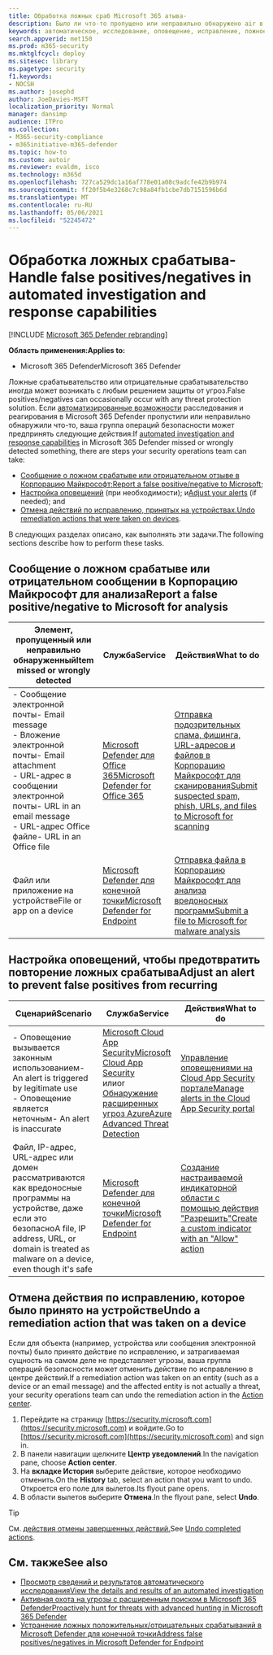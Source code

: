 ```yaml
---
title: Обработка ложных сраб Microsoft 365 атыва-
description: Было ли что-то пропущено или неправильно обнаружено air в Microsoft 365 Defender? Узнайте, как отправить ложные срабатыва или ложные отрицательные результаты в Корпорацию Майкрософт для анализа.
keywords: автоматическое, исследование, оповещение, исправление, ложное срабатывательство, ложный отрицательный
search.appverid: met150
ms.prod: m365-security
ms.mktglfcycl: deploy
ms.sitesec: library
ms.pagetype: security
f1.keywords:
- NOCSH
ms.author: josephd
author: JoeDavies-MSFT
localization_priority: Normal
manager: dansimp
audience: ITPro
ms.collection:
- M365-security-compliance
- m365initiative-m365-defender
ms.topic: how-to
ms.custom: autoir
ms.reviewer: evaldm, isco
ms.technology: m365d
ms.openlocfilehash: 727ca529dc1a16af778e01a08c9adcfe42b9b974
ms.sourcegitcommit: ff20f5b4e3268c7c98a84fb1cbe7db7151596b6d
ms.translationtype: MT
ms.contentlocale: ru-RU
ms.lasthandoff: 05/06/2021
ms.locfileid: "52245472"
---
```

# <a name="handle-false-positivesnegatives-in-automated-investigation-and-response-capabilities"></a><span data-ttu-id="5022c-105">Обработка ложных срабатыва-</span><span class="sxs-lookup"><span data-stu-id="5022c-105">Handle false positives/negatives in automated investigation and response capabilities</span></span>

[!INCLUDE [Microsoft 365 Defender rebranding](../includes/microsoft-defender.md)]

<span data-ttu-id="5022c-106">**Область применения:**</span><span class="sxs-lookup"><span data-stu-id="5022c-106">**Applies to:**</span></span>
- <span data-ttu-id="5022c-107">Microsoft 365 Defender</span><span class="sxs-lookup"><span data-stu-id="5022c-107">Microsoft 365 Defender</span></span>

<span data-ttu-id="5022c-108">Ложные срабатывательство или отрицательные срабатывательство иногда может возникать с любым решением защиты от угроз.</span><span class="sxs-lookup"><span data-stu-id="5022c-108">False positives/negatives can occasionally occur with any threat protection solution.</span></span> <span data-ttu-id="5022c-109">Если [автоматизированные возможности](m365d-autoir.md) расследования и реагирования в Microsoft 365 Defender пропустили или неправильно обнаружили что-то, ваша группа операций безопасности может предпринять следующие действия:</span><span class="sxs-lookup"><span data-stu-id="5022c-109">If [automated investigation and response capabilities](m365d-autoir.md) in Microsoft 365 Defender missed or wrongly detected something, there are steps your security operations team can take:</span></span>

- <span data-ttu-id="5022c-110">[Сообщение о ложном срабатыве или отрицательном отзыве в Корпорацию Майкрософт;](#report-a-false-positivenegative-to-microsoft-for-analysis)</span><span class="sxs-lookup"><span data-stu-id="5022c-110">[Report a false positive/negative to Microsoft](#report-a-false-positivenegative-to-microsoft-for-analysis);</span></span>
- <span data-ttu-id="5022c-111">[Настройка оповещений](#adjust-an-alert-to-prevent-false-positives-from-recurring) (при необходимости); и</span><span class="sxs-lookup"><span data-stu-id="5022c-111">[Adjust your alerts](#adjust-an-alert-to-prevent-false-positives-from-recurring) (if needed); and</span></span> 
- <span data-ttu-id="5022c-112">[Отмена действий по исправлению, принятых на устройствах.](#undo-a-remediation-action-that-was-taken-on-a-device)</span><span class="sxs-lookup"><span data-stu-id="5022c-112">[Undo remediation actions that were taken on devices](#undo-a-remediation-action-that-was-taken-on-a-device).</span></span> 

<span data-ttu-id="5022c-113">В следующих разделах описано, как выполнять эти задачи.</span><span class="sxs-lookup"><span data-stu-id="5022c-113">The following sections describe how to perform these tasks.</span></span>

## <a name="report-a-false-positivenegative-to-microsoft-for-analysis"></a><span data-ttu-id="5022c-114">Сообщение о ложном срабатыве или отрицательном сообщении в Корпорацию Майкрософт для анализа</span><span class="sxs-lookup"><span data-stu-id="5022c-114">Report a false positive/negative to Microsoft for analysis</span></span>

|<span data-ttu-id="5022c-115">Элемент, пропущенный или неправильно обнаруженный</span><span class="sxs-lookup"><span data-stu-id="5022c-115">Item missed or wrongly detected</span></span> |<span data-ttu-id="5022c-116">Служба</span><span class="sxs-lookup"><span data-stu-id="5022c-116">Service</span></span>  |<span data-ttu-id="5022c-117">Действия</span><span class="sxs-lookup"><span data-stu-id="5022c-117">What to do</span></span>  |
|---------|---------|---------|
|<span data-ttu-id="5022c-118">- Сообщение электронной почты</span><span class="sxs-lookup"><span data-stu-id="5022c-118">- Email message</span></span> <br/><span data-ttu-id="5022c-119">- Вложение электронной почты</span><span class="sxs-lookup"><span data-stu-id="5022c-119">- Email attachment</span></span> <br/><span data-ttu-id="5022c-120">- URL-адрес в сообщении электронной почты</span><span class="sxs-lookup"><span data-stu-id="5022c-120">- URL in an email message</span></span><br/><span data-ttu-id="5022c-121">- URL-адрес Office файле</span><span class="sxs-lookup"><span data-stu-id="5022c-121">- URL in an Office file</span></span>      |[<span data-ttu-id="5022c-122">Microsoft Defender для Office 365</span><span class="sxs-lookup"><span data-stu-id="5022c-122">Microsoft Defender for Office 365</span></span>](/microsoft-365/security/office-365-security/defender-for-office-365)        |[<span data-ttu-id="5022c-123">Отправка подозрительных спама, фишинга, URL-адресов и файлов в Корпорацию Майкрософт для сканирования</span><span class="sxs-lookup"><span data-stu-id="5022c-123">Submit suspected spam, phish, URLs, and files to Microsoft for scanning</span></span>](../office-365-security/admin-submission.md)         |
|<span data-ttu-id="5022c-124">Файл или приложение на устройстве</span><span class="sxs-lookup"><span data-stu-id="5022c-124">File or app on a device</span></span>    |[<span data-ttu-id="5022c-125">Microsoft Defender для конечной точки</span><span class="sxs-lookup"><span data-stu-id="5022c-125">Microsoft Defender for Endpoint</span></span>](/windows/security/threat-protection)         |[<span data-ttu-id="5022c-126">Отправка файла в Корпорацию Майкрософт для анализа вредоносных программ</span><span class="sxs-lookup"><span data-stu-id="5022c-126">Submit a file to Microsoft for malware analysis</span></span>](https://www.microsoft.com/wdsi/filesubmission)         |

## <a name="adjust-an-alert-to-prevent-false-positives-from-recurring"></a><span data-ttu-id="5022c-127">Настройка оповещений, чтобы предотвратить повторение ложных срабатыва</span><span class="sxs-lookup"><span data-stu-id="5022c-127">Adjust an alert to prevent false positives from recurring</span></span>

|<span data-ttu-id="5022c-128">Сценарий</span><span class="sxs-lookup"><span data-stu-id="5022c-128">Scenario</span></span> |<span data-ttu-id="5022c-129">Служба</span><span class="sxs-lookup"><span data-stu-id="5022c-129">Service</span></span> |<span data-ttu-id="5022c-130">Действия</span><span class="sxs-lookup"><span data-stu-id="5022c-130">What to do</span></span> |
|--------|--------|--------|
|<span data-ttu-id="5022c-131">- Оповещение вызывается законным использованием</span><span class="sxs-lookup"><span data-stu-id="5022c-131">- An alert is triggered by legitimate use</span></span> <br/><span data-ttu-id="5022c-132">- Оповещение является неточным</span><span class="sxs-lookup"><span data-stu-id="5022c-132">- An alert is inaccurate</span></span>    |[<span data-ttu-id="5022c-133">Microsoft Cloud App Security</span><span class="sxs-lookup"><span data-stu-id="5022c-133">Microsoft Cloud App Security</span></span>](/cloud-app-security)<br/> <span data-ttu-id="5022c-134">или</span><span class="sxs-lookup"><span data-stu-id="5022c-134">or</span></span> <br/>[<span data-ttu-id="5022c-135">Обнаружение расширенных угроз Azure</span><span class="sxs-lookup"><span data-stu-id="5022c-135">Azure Advanced Threat Detection</span></span>](/azure/security/fundamentals/threat-detection)         |[<span data-ttu-id="5022c-136">Управление оповещениями на Cloud App Security портале</span><span class="sxs-lookup"><span data-stu-id="5022c-136">Manage alerts in the Cloud App Security portal</span></span>](/cloud-app-security/managing-alerts)         |
|<span data-ttu-id="5022c-137">Файл, IP-адрес, URL-адрес или домен рассматриваются как вредоносные программы на устройстве, даже если это безопасно</span><span class="sxs-lookup"><span data-stu-id="5022c-137">A file, IP address, URL, or domain is treated as malware on a device, even though it's safe</span></span>|[<span data-ttu-id="5022c-138">Microsoft Defender для конечной точки</span><span class="sxs-lookup"><span data-stu-id="5022c-138">Microsoft Defender for Endpoint</span></span>](/windows/security/threat-protection) |[<span data-ttu-id="5022c-139">Создание настраиваемой индикаторной области с помощью действия "Разрешить"</span><span class="sxs-lookup"><span data-stu-id="5022c-139">Create a custom indicator with an "Allow" action</span></span>](/windows/security/threat-protection/microsoft-defender-atp/manage-indicators) |

## <a name="undo-a-remediation-action-that-was-taken-on-a-device"></a><span data-ttu-id="5022c-140">Отмена действия по исправлению, которое было принято на устройстве</span><span class="sxs-lookup"><span data-stu-id="5022c-140">Undo a remediation action that was taken on a device</span></span>

<span data-ttu-id="5022c-141">Если для объекта (например, устройства или сообщения электронной почты) было принято действие по исправлению, и затрагиваемая сущность на самом [](m365d-action-center.md)деле не представляет угрозы, ваша группа операций безопасности может отменить действие по исправлению в центре действий.</span><span class="sxs-lookup"><span data-stu-id="5022c-141">If a remediation action was taken on an entity (such as a device or an email message) and the affected entity is not actually a threat, your security operations team can undo the remediation action in the [Action center](m365d-action-center.md).</span></span>

1. <span data-ttu-id="5022c-142">Перейдите на страницу [https://security.microsoft.com](https://security.microsoft.com) и войдите.</span><span class="sxs-lookup"><span data-stu-id="5022c-142">Go to [https://security.microsoft.com](https://security.microsoft.com) and sign in.</span></span> 
2. <span data-ttu-id="5022c-143">В панели навигации щелкните **Центр уведомлений**.</span><span class="sxs-lookup"><span data-stu-id="5022c-143">In the navigation pane, choose **Action center**.</span></span> 
3. <span data-ttu-id="5022c-144">На **вкладке История** выберите действие, которое необходимо отменить.</span><span class="sxs-lookup"><span data-stu-id="5022c-144">On the **History** tab, select an action that you want to undo.</span></span> <span data-ttu-id="5022c-145">Откроется его поле для вылетов.</span><span class="sxs-lookup"><span data-stu-id="5022c-145">Its flyout pane opens.</span></span>
4. <span data-ttu-id="5022c-146">В области вылетов выберите **Отмена**.</span><span class="sxs-lookup"><span data-stu-id="5022c-146">In the flyout pane, select **Undo**.</span></span>

> [!TIP]
> <span data-ttu-id="5022c-147">См. [действия отмены завершенных действий.](m365d-autoir-actions.md#undo-completed-actions)</span><span class="sxs-lookup"><span data-stu-id="5022c-147">See [Undo completed actions](m365d-autoir-actions.md#undo-completed-actions).</span></span>

## <a name="see-also"></a><span data-ttu-id="5022c-148">См. также</span><span class="sxs-lookup"><span data-stu-id="5022c-148">See also</span></span>

- [<span data-ttu-id="5022c-149">Просмотр сведений и результатов автоматического исследования</span><span class="sxs-lookup"><span data-stu-id="5022c-149">View the details and results of an automated investigation</span></span>](m365d-autoir-results.md)
- [<span data-ttu-id="5022c-150">Активная охота на угрозы с расширенным поиском в Microsoft 365 Defender</span><span class="sxs-lookup"><span data-stu-id="5022c-150">Proactively hunt for threats with advanced hunting in Microsoft 365 Defender</span></span>](advanced-hunting-overview.md)
- [<span data-ttu-id="5022c-151">Устранение ложных положительных/отрицательных срабатываний в Microsoft Defender для конечной точки</span><span class="sxs-lookup"><span data-stu-id="5022c-151">Address false positives/negatives in Microsoft Defender for Endpoint</span></span>](/windows/security/threat-protection/microsoft-defender-atp/defender-endpoint-false-positives-negatives)